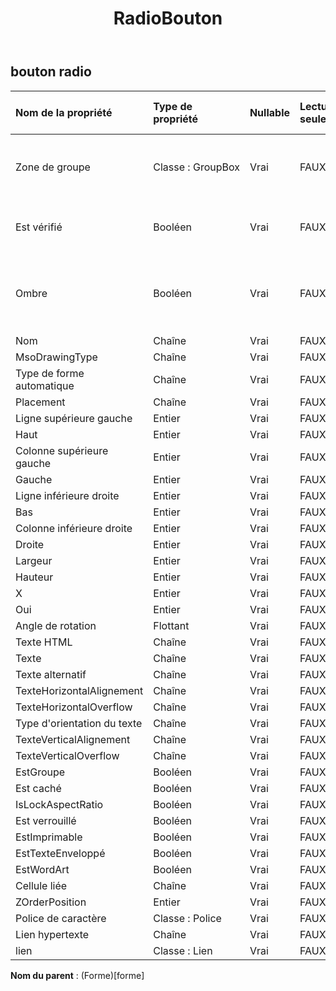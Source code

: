 ﻿---
title: RadioBouton
second_title: Aspose.Cells Cloud Documen
type: docs
url: /fr/specification/model/radiobutton/
description: "Aspose.Cells Spécification du modèle Cloud : RadioButton. Gérez sans effort Excel et d'autres feuilles de calcul avec des fonctionnalités telles que l'ouverture, la génération, l'édition, le fractionnement, la fusion, la comparaison et la conversion."
weight: 50
---
## **bouton radio**

 

| Nom de la propriété| Type de propriété| Nullable| Lecture seulement| Valeur par défaut| Description|
|:- |:- |:- |:- |:- |:- |
| Zone de groupe| Classe : GroupBox| Vrai| FAUX|| Obtient le GroupBox qui contient ce RadioButton.|
| Est vérifié| Booléen| Vrai| FAUX|| Indique si le bouton radio est coché ou non.|
| Ombre| Booléen| Vrai| FAUX|| Indique si la zone de liste déroulante comporte un ombrage 3D.|
| Nom| Chaîne| Vrai| FAUX|||
| MsoDrawingType| Chaîne| Vrai| FAUX|||
| Type de forme automatique| Chaîne| Vrai| FAUX|||
| Placement| Chaîne| Vrai| FAUX|||
| Ligne supérieure gauche| Entier| Vrai| FAUX|||
| Haut| Entier| Vrai| FAUX|||
| Colonne supérieure gauche| Entier| Vrai| FAUX|||
| Gauche| Entier| Vrai| FAUX|||
| Ligne inférieure droite| Entier| Vrai| FAUX|||
| Bas| Entier| Vrai| FAUX|||
| Colonne inférieure droite| Entier| Vrai| FAUX|||
| Droite| Entier| Vrai| FAUX|||
| Largeur| Entier| Vrai| FAUX|||
| Hauteur| Entier| Vrai| FAUX|||
| X| Entier| Vrai| FAUX|||
| Oui| Entier| Vrai| FAUX|||
| Angle de rotation| Flottant| Vrai| FAUX|||
| Texte HTML| Chaîne| Vrai| FAUX|||
| Texte| Chaîne| Vrai| FAUX|||
| Texte alternatif| Chaîne| Vrai| FAUX|||
| TexteHorizontalAlignement| Chaîne| Vrai| FAUX|||
| TexteHorizontalOverflow| Chaîne| Vrai| FAUX|||
| Type d'orientation du texte| Chaîne| Vrai| FAUX|||
| TexteVerticalAlignement| Chaîne| Vrai| FAUX|||
| TexteVerticalOverflow| Chaîne| Vrai| FAUX|||
| EstGroupe| Booléen| Vrai| FAUX|||
| Est caché| Booléen| Vrai| FAUX|||
| IsLockAspectRatio| Booléen| Vrai| FAUX|||
| Est verrouillé| Booléen| Vrai| FAUX|||
| EstImprimable| Booléen| Vrai| FAUX|||
| EstTexteEnveloppé| Booléen| Vrai| FAUX|||
| EstWordArt| Booléen| Vrai| FAUX|||
| Cellule liée| Chaîne| Vrai| FAUX|||
| ZOrderPosition| Entier| Vrai| FAUX|||
| Police de caractère| Classe : Police| Vrai| FAUX|||
| Lien hypertexte| Chaîne| Vrai| FAUX|||
| lien| Classe : Lien| Vrai| FAUX|||

**Nom du parent** : (Forme)[forme]